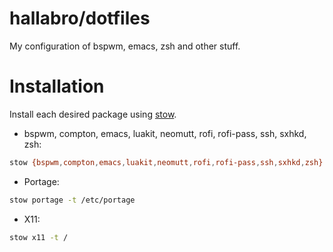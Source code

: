 hallabro/dotfiles
=================

My configuration of bspwm, emacs, zsh and other stuff.

Installation
============

Install each desired package using [stow](https://www.gnu.org/software/stow/).

* bspwm, compton, emacs, luakit, neomutt, rofi, rofi-pass, ssh, sxhkd, zsh:

```bash
stow {bspwm,compton,emacs,luakit,neomutt,rofi,rofi-pass,ssh,sxhkd,zsh} -t $HOME
```

* Portage:

```bash
stow portage -t /etc/portage
```

* X11:

```bash
stow x11 -t /
```
